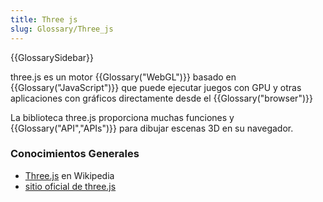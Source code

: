 ```yaml
---
title: Three js
slug: Glossary/Three_js
---
```


{{GlossarySidebar}}

three.js es un motor {{Glossary("WebGL")}} basado en {{Glossary("JavaScript")}} que puede ejecutar juegos con GPU y otras aplicaciones con gráficos directamente desde el {{Glossary("browser")}}

La biblioteca three.js proporciona muchas funciones y {{Glossary("API","APIs")}} para dibujar escenas 3D en su navegador.

### Conocimientos Generales

- [Three.js](https://es.wikipedia.org/wiki/Three.js) en Wikipedia
- [sitio oficial de three.js](http://threejs.org/)
